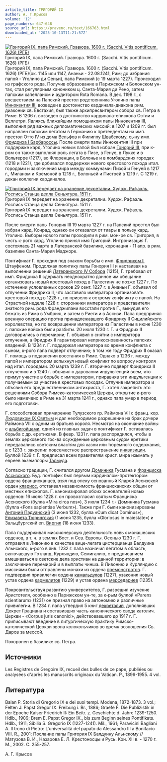 ```yaml
---
article_title: ГРИГОРИЙ IX
author: А. Г.Крысов
volume: '12'
page_numbers: 647-648
source_url: https://pravenc.ru/text/166763.html
downloaded_at: '2025-10-13T11:21:57Z'
---
```


[![Григорий IX, папа Римский. Гравюра. 1600 г. (Sacchi. Vitis pontificum. 1626) (РГБ)](https://pravenc.ru/data/693/472/1234/i200.jpg "Кликните для увеличения картинки")](https://pravenc.ru/data/693/472/1234/i400.jpg)Григорий IX, папа Римский. Гравюра. 1600 г. (Sacchi. Vitis pontificum. 1626) (РГБ)  
Григорий IX, папа Римский. Гравюра. 1600 г. (Sacchi. Vitis pontificum. 1626) (РГБ)(ок. 1145 или 1147, Ананьи - 22.08.1241, Рим; до избрания папой - Уголино ди Сеньи), папа Римский (с 19 марта 1227). Происходил из графского рода. Получив образование в Парижском и Болонском ун-тах, стал регулярным каноником ц. Санта-Мария ди Рено, затем папским капелланом и аудитором Rota Romana. В дек. 1198 г., с восшествием на Папский престол родственника Уголино папы [Иннокентия III](<https://pravenc.ru/text/Иннокентия III.html>), возведен в достоинство кардинала-диакона рим. диаконии св. Евстахия, был также архипресвитером собора св. Петра в Риме. В 1206 г. возведен в достоинство кардинала-епископа Остии и Веллетри. Являясь ближайшим помощником папы Иннокентия III, выполнил ряд важных дипломатических миссий: в 1207 и 1209 гг. был направлен папским легатом в Германию к претендентам на имп. престол Отто IV из дома Вельфов и Филиппу Швабскому, сыну имп. [Фридриха I Барбароссы](<https://pravenc.ru/text/Фридриха I Барбароссы.html>). После смерти папы Иннокентия III при поддержке кард. Уголино новым папой был избран [Гонорий III](<https://pravenc.ru/text/Гонорий III.html>), при к-ром он также выполнял роль легата в Пизе, в Генуе, в Лукке и в Вольтерре (1217), во Флоренции, в Болонье и в ломбардских городах (1218 и 1221), где добивался поддержки нового крестового похода итал. городами и заключения мира между коммунами: Пизой и Генуей в 1217 г., Миланом и Кремоной в 1218 г., Болоньей и Пистоей в 1219 г. С 1219 г. декан коллегии кардиналов.

[![Григорий IX передает на хранение декреталии. Худож. Рафаэль. Роспись Станца делла Сеньятура. 1511 г.](https://pravenc.ru/data/448/472/1234/i200.jpg "Кликните для увеличения картинки")](https://pravenc.ru/data/448/472/1234/i400.jpg)Григорий IX передает на хранение декреталии. Худож. Рафаэль. Роспись Станца делла Сеньятура. 1511 г.  
Григорий IX передает на хранение декреталии. Худож. Рафаэль. Роспись Станца делла Сеньятура. 1511 г.

После смерти папы Гонория III 19 марта 1227 г. на Папский престол был избран кард. Конрад, однако он отказался от тиары в пользу кард. Уголино. Выборы нового папы проходили в рим. мон-ре св. Григория, в честь к-рого кард. Уголино принял имя Григорий. Интронизация Г. состоялась 21 марта в Латеранской базилике, коронация - 11 апр. в рим. базилике Санта-Мария Маджоре.

Понтификат Г. проходил под знаком борьбы с имп. [Фридрихом II](<https://pravenc.ru/text/Фридрихом II.html>) Штауфеном. Продолжая политику папы Гонория III и настаивая на выполнении решений [Латеранского IV Собора](<https://pravenc.ru/text/Латеранский IV Собор.html>) (1215), Г. требовал от имп. Фридриха II сдержать неоднократно данное им обещание организовать новый крестовый поход в Палестину не позже 1227 г. По истечении условленных сроков 29 сент. 1227 г. в Ананьи Г. объявил об отлучении Фридриха II, что заставило императора организовать крестовый поход в 1228 г., но привело к острому конфликту с папой. На Страстной неделе 1228 г. сторонники императора и представители знатного рим. рода Франджипани восстали против Г., вынудив его бежать из Рима в Умбрию, и затем в Риети и в Ассизи. Папа предпринял военную операцию против принадлежавшего Фридриху II Сицилийского королевства, но по возвращении императора из Палестины в июне 1230 г. папские войска были разбиты. 20 июля 1230 г. Г. и Фридрих II договорились о перемирии; Г. объявил о снятии с императора отлучения, а Фридрих II гарантировал неприкосновенность папских владений. В 1234 г. Г. поддержал императора во время конфликта с сыном, к-рого папа подверг отлучению; в том же году Фридрих II оказал Г. помощь в подавлении восстания в Риме. Однако в 1236 г. между папой и императором вспыхнул новый конфликт по вопросу контроля над итал. городами. 20 марта 1239 г. Г. вторично подверг Фридриха II отлучению и в 1240 г. объявил о даровании индульгенций всем, кто примут участие в борьбе с императором, приравняв эти индульгенции к получаемым за участие в крестовых походах. Отлучив императора и объявив его предшественником антихриста, Г. хотел закрепить это решениями Собора Римско-католической Церкви, открытие к-рого было намечено в Риме на 31 марта 1241 г., однако папа умер в период его подготовки.

Г. способствовал примирению Тулузского гр. Раймона VII с франц. кор. [Людовиком IX Святым](<https://pravenc.ru/text/Людовиком IX Святым.html>) и дал необходимое разрешение на брак дочери Раймона VII с одним из братьев короля. Несмотря на окончание войны с [альбигойцами](https://pravenc.ru/text/АЛЬБИГОЙЦЫ.html), одной из главных задач в понтификат Г. оставалась борьба с др. еретиками. В февр. 1231 г. папа распорядился, чтобы в землях церковного гос-ва осужденные церковным судом еретики передавались светским властям для казни или тюремного содержания, а с 1233 г. закрепил повсеместное распространение [инквизиции](https://pravenc.ru/text/Инквизиция.html). Буллой 1239 г. Г. предписал всем правителям христ. мира изымать у евреев экземпляры [Талмуда](https://pravenc.ru/text/Талмуда.html).

Согласно традиции, Г. считался другом [Доминика](https://pravenc.ru/text/Доминика.html) Гусмана и [Франциска Ассизского](<https://pravenc.ru/text/Франциска Ассизского.html>). Буд. понтифик был первым кардиналом-протектором ордена францисканцев, взял под опеку основанный Кларой Ассизской орден [кларисс](https://pravenc.ru/text/кларисс.html), отстаивал независимость францисканских общин от местных епископов. Г. канонизировал обоих основателей новых орденов: 16 июля 1228 г. он провозгласил святым Франциска Ассизского (булла «Mira circa nos»), 3 июля 1234 г.- Доминика Гусмана (булла «Fons sapientiae Verbum»). Также при Г. были канонизированы [Антоний Падуанский](<https://pravenc.ru/text/Антоний Падуанский.html>) (3 июня 1232, булла «Cum dicat Dominus»), [Елизавета Тюрингская](<https://pravenc.ru/text/Елизавета Тюрингская.html>) (1 июня 1235, булла «Gloriosus in maiestate») и Зальцбургский еп. [Виргил](https://pravenc.ru/text/Виргил.html) (18 июня 1233).

Папа поддерживал миссионерскую деятельность новых монашеских орденов, в т. ч. в землях Вост. и Сев. Европы. Осенью 1230 г. Г. отправил в Ливонию в качестве вице-легата цистерцианца Балдуина Альнского, к-рого в янв. 1232 г. папа назначил легатом в область, включавшую Готланд, Курляндию, Семигалию, с предписанием вмешиваться в светские дела христиан на данной территории: в заключение перемирий и в выплаты чинша. В Ливонию и Курляндию с миссиями были отправлены монахи из ордена [премонстратов](https://pravenc.ru/text/премонстратов.html). Г. подтвердил привилегии ордена [камальдулов](https://pravenc.ru/text/камальдулов.html) (1227), узаконил новый устав ордена [кармелитов](https://pravenc.ru/text/кармелитов.html) (1229) и устав ордена [мерседариев](https://pravenc.ru/text/мерседариев.html) (1235).

Покровительствуя развитию университетов, Г. разрешил изучение Аристотеля, особенно в Парижском ун-те, за к-рым буллой «Parens scientiarum» (1231) он признал право на автономию и различные привилегии. В 1234 г. папа утвердил 5 книг [декреталий](https://pravenc.ru/text/декреталий.html), дополнявших Декрет Грациана и составивших часть канонического свода католич. Церкви - «Corpus juris canonici», действовавшего до 1917 г. Г. приписывают введение в литургическую практику Римско-католической Церкви звона колокольчиков во время возношения Св. Даров за мессой.

Похоронен в базилике св. Петра.

## Источники

Les Registres de Gregoire IX, recueil des bulles de ce pape, publiées ou analysées d'après les manuscrits originaux du Vatican. P., 1896-1955. 4 vol.

## Литература

Balan P. Storia di Gregorio IX e dei suoi tempi. Modena, 1872-1873. 3 vol.; Felten J. Papst Gregor IX. Freiburg i. Br., 1886; Graefe F. Die Publizistik in der Epoche Kaiser Friedrich II: Ein Beitr. z. Geschichte d. Jahre 1239-1250. Hdlb., 1909; Brem E. Papst Gregor IX., bis zum Beginn seines Pontifikats. Hdlb., 1911; Sibilia S. Gregorio IX (1227-1241). Mil., 1961; Paravicini Bagliani A. Il trono di Pietro: L'universalità del papato da Alessandro III a Bonifacio VIII. R., 2001; Послание папы Григория IX Балдуину Альнскому // Матузова В. И., Назарова Е. Л. Крестоносцы и Русь. Кон. XII в. - 1270 г. М., 2002. С. 255-257.

А. Г.  Крысов
